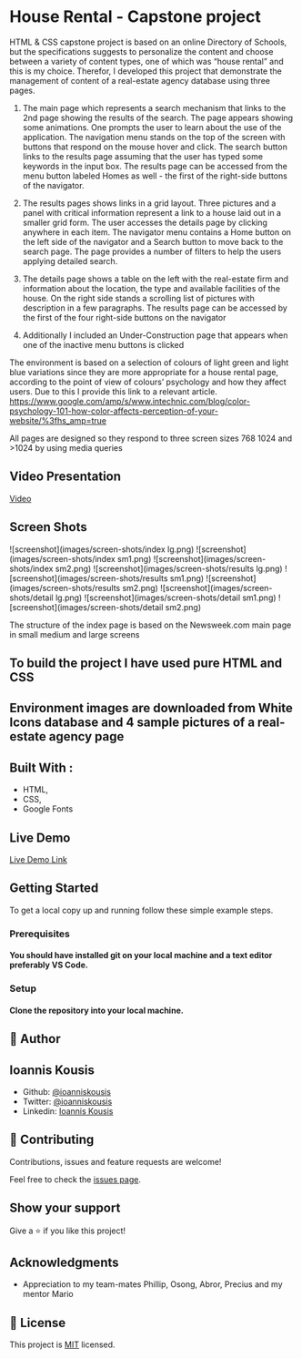 # House Rental - Capstone project
HTML & CSS capstone project is based on an online Directory of Schools, but the specifications suggests to personalize the content and choose between a variety of content types, one of which was “house rental” and this is my choice.
Therefor, I developed this project that demonstrate the management of content of a real-estate agency database using three pages. 

1. The main page which represents a search mechanism that links to the 2nd page showing the results of the search.
The page appears showing some animations. One prompts the user to learn about the use of the application.
The navigation menu stands on the top of the screen with buttons that respond on the mouse hover and click.
The search button links to the results page assuming that the user has typed some keywords in the input box.
The results page can be accessed from the menu button labeled Homes as well - the first of the right-side buttons of the navigator.

2. The results pages shows links in a grid layout. Three pictures and a panel with critical information represent a link to a house laid out in a smaller grid form. The user accesses the details page by clicking anywhere in each item. The navigator menu contains a Home button on the left side of the navigator and a Search button to move back to the search page. The page provides a number of filters to help the users applying detailed search.

3. The details page shows a table on the left with the real-estate firm and information about the location, the type and available facilities of the house. 
On the right side stands a scrolling list of pictures with description in a few paragraphs.
The results page can be accessed by the first of the four right-side buttons on the navigator

4. Additionally I included an Under-Construction page that appears when one of the inactive menu buttons is clicked 

The environment	is based on a selection of colours of light green and light blue variations since they are more appropriate for a house rental page, according to the point of view of colours’ psychology and how they affect users. Due to this I provide this link to a relevant article. 
https://www.google.com/amp/s/www.intechnic.com/blog/color-psychology-101-how-color-affects-perception-of-your-website/%3fhs_amp=true 

All pages are designed so they respond to three screen sizes 768 1024 and >1024 by using media queries 

## Video Presentation
[Video](https://www.loom.com/share/309a36da0e5341b4a36173f574e9084b)

## Screen Shots

![screenshot](images/screen-shots/index lg.png)
![screenshot](images/screen-shots/index sm1.png) ![screenshot](images/screen-shots/index sm2.png)
![screenshot](images/screen-shots/results lg.png)
![screenshot](images/screen-shots/results sm1.png) ![screenshot](images/screen-shots/results sm2.png)
![screenshot](images/screen-shots/detail lg.png)
![screenshot](images/screen-shots/detail sm1.png) ![screenshot](images/screen-shots/detail sm2.png)

The structure of the index page is based on the Newsweek.com main page in small medium and large screens

## To build the project I have used pure HTML and CSS
## Environment images are downloaded from White Icons database and 4 sample pictures of a real-estate agency page
## Built With :

- HTML,
- CSS,
- Google Fonts

## Live Demo

[Live Demo Link]()

## Getting Started

To get a local copy up and running follow these simple example steps.

### Prerequisites

#### You should have installed git on your local machine and a text editor preferably VS Code.

### Setup

#### Clone the repository into your local machine.


## 👤 Author
## Ioannis Kousis

- Github: [@ioanniskousis](https://github.com/ioanniskousis)
- Twitter: [@ioanniskousis](https://twitter.com/ioanniskousis)
- Linkedin: [Ioannis Kousis](https://www.linkedin.com/in/ioannis-kousis-9a5051b4/)

## 🤝 Contributing

Contributions, issues and feature requests are welcome!

Feel free to check the [issues page](issues/).

## Show your support

Give a ⭐️ if you like this project!

## Acknowledgments

- Appreciation to my team-mates Phillip, Osong, Abror, Precius and my mentor Mario

## 📝 License

This project is [MIT](lic.url) licensed.
